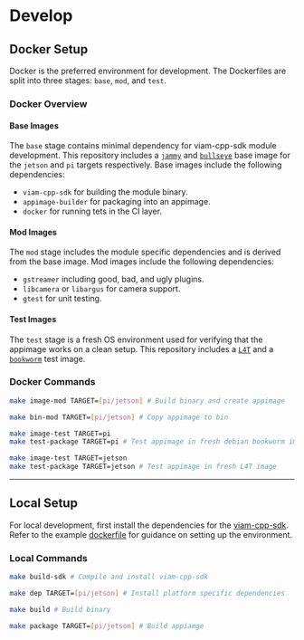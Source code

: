 # Develop

## Docker Setup

Docker is the preferred environment for development. The Dockerfiles are split into three stages: `base`, `mod`, and `test`. 

### Docker Overview

#### Base Images
The `base` stage contains minimal dependency for viam-cpp-sdk module development. This repository includes a [`jammy`](../etc/Dockerfile.base) and [`bullseye`](../etc/Dockerfile.base.bullseye) base image for the `jetson` and `pi` targets respectively. Base images include the following dependencies:
- `viam-cpp-sdk` for building the module binary.
- `appimage-builder` for packaging into an appimage.
- `docker` for running tets in the CI layer.

#### Mod Images
The `mod` stage includes the module specific dependencies and is derived from the base image. Mod images include the following dependencies:
- `gstreamer` including good, bad, and ugly plugins.
- `libcamera` or `libargus` for camera support.
- `gtest` for unit testing.

#### Test Images
The `test` stage is a fresh OS environment used for verifying that the appimage works on a clean setup. This repository includes a [`L4T`](../etc/Dockerfile.test) and a [`bookworm`](../etc/Dockerfile.test.pi) test image.

### Docker Commands

```bash
make image-mod TARGET=[pi/jetson] # Build binary and create appimage
```

```bash
make bin-mod TARGET=[pi/jetson] # Copy appimage to bin
```

```bash
make image-test TARGET=pi
make test-package TARGET=pi # Test appimage in fresh debian bookworm image
```

```bash
make image-test TARGET=jetson
make test-package TARGET=jetson # Test appimage in fresh L4T image
```

___

## Local Setup

For local development, first install the dependencies for the [viam-cpp-sdk](https://github.com/viamrobotics/viam-cpp-sdk). Refer to the example [dockerfile](https://github.com/viamrobotics/viam-cpp-sdk/blob/main/etc/docker/Dockerfile.ubuntu.focal) for guidance on setting up the environment.

### Local Commands

```bash
make build-sdk # Compile and install viam-cpp-sdk
```

```bash
make dep TARGET=[pi/jetson] # Install platform specific dependencies
```

```bash
make build # Build binary
```

```bash
make package TARGET=[pi/jetson] # Build appiamge
```
